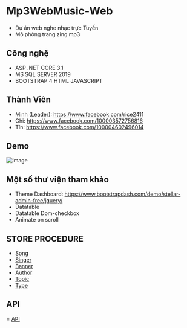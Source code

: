 # Mp3WebMusic-Web
- Dự án web nghe nhạc trực Tuyến
- Mô phỏng trang zing mp3
## Công nghệ
- ASP .NET CORE 3.1
- MS SQL SERVER 2019
- BOOTSTRAP 4 HTML JAVASCRIPT
## Thành Viên
- Minh (Leader): https://www.facebook.com/rice2411
- Ghi: https://www.facebook.com/100003572756816
- Tín: https://www.facebook.com/100004602496014
## Demo
![image](https://user-images.githubusercontent.com/59955479/90212848-892c7a00-de1e-11ea-83f6-42ee80535089.png)
## Một số thư viện tham khảo
- Theme Dashboard: https://www.bootstrapdash.com/demo/stellar-admin-free/jquery/
- Datatable
- Datatable Dom-checkbox
- Animate on scroll
## STORE PROCEDURE
- <a href ="https://github.com/rice2411/Mp3WebMusic/tree/master/Store%20procedure/Song" >Song</a>
- <a href ="https://github.com/rice2411/Mp3WebMusic/tree/master/Store%20procedure/Singer" >Singer</a>
- <a href ="https://github.com/rice2411/Mp3WebMusic/tree/master/Store%20procedure/Banner"> Banner </a>
- <a href ="https://github.com/rice2411/Mp3WebMusic/tree/master/Store%20procedure/Author" >Author</a>
- <a href ="https://github.com/rice2411/Mp3WebMusic/tree/master/Store%20procedure/Topic" >Topic</a>
- <a href ="https://github.com/rice2411/Mp3WebMusic/tree/master/Store%20procedure/Type" >Type</a>
## API
= <a href ="https://github.com/rice2411/Mp3WebMusic">API </a>
